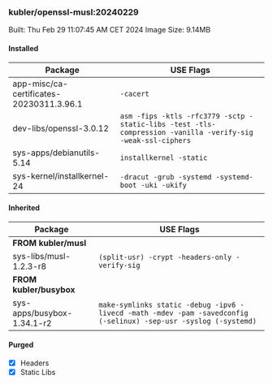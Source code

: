 ### kubler/openssl-musl:20240229

Built: Thu Feb 29 11:07:45 AM CET 2024
Image Size: 9.14MB

#### Installed
Package | USE Flags
--------|----------
app-misc/ca-certificates-20230311.3.96.1 | `-cacert`
dev-libs/openssl-3.0.12 | `asm -fips -ktls -rfc3779 -sctp -static-libs -test -tls-compression -vanilla -verify-sig -weak-ssl-ciphers`
sys-apps/debianutils-5.14 | `installkernel -static`
sys-kernel/installkernel-24 | `-dracut -grub -systemd -systemd-boot -uki -ukify`
#### Inherited
Package | USE Flags
--------|----------
**FROM kubler/musl** |
sys-libs/musl-1.2.3-r8 | `(split-usr) -crypt -headers-only -verify-sig`
**FROM kubler/busybox** |
sys-apps/busybox-1.34.1-r2 | `make-symlinks static -debug -ipv6 -livecd -math -mdev -pam -savedconfig (-selinux) -sep-usr -syslog (-systemd)`
#### Purged
- [x] Headers
- [x] Static Libs
